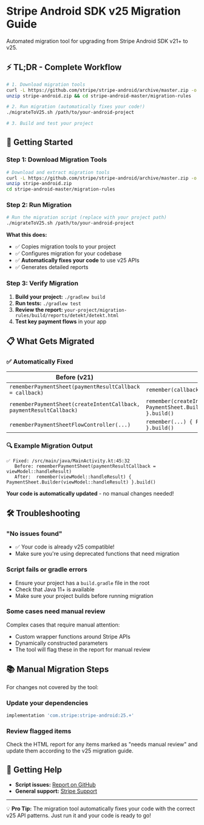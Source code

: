# Stripe Android SDK v25 Migration Guide

Automated migration tool for upgrading from Stripe Android SDK v21+ to v25.

## ⚡ TL;DR - Complete Workflow

```bash
# 1. Download migration tools
curl -L https://github.com/stripe/stripe-android/archive/master.zip -o stripe-android.zip
unzip stripe-android.zip && cd stripe-android-master/migration-rules

# 2. Run migration (automatically fixes your code!)
./migrateToV25.sh /path/to/your-android-project

# 3. Build and test your project
```

## 🚀 Getting Started

### Step 1: Download Migration Tools

```bash
# Download and extract migration tools
curl -L https://github.com/stripe/stripe-android/archive/master.zip -o stripe-android.zip
unzip stripe-android.zip
cd stripe-android-master/migration-rules
```

### Step 2: Run Migration

```bash
# Run the migration script (replace with your project path)
./migrateToV25.sh /path/to/your-android-project
```

**What this does:**
- ✅ Copies migration tools to your project
- ✅ Configures migration for your codebase
- ✅ **Automatically fixes your code** to use v25 APIs
- ✅ Generates detailed reports

### Step 3: Verify Migration

1. **Build your project:** `./gradlew build`
2. **Run tests:** `./gradlew test`
3. **Review the report:** `your-project/migration-rules/build/reports/detekt/detekt.html`
4. **Test key payment flows** in your app

## 📋 What Gets Migrated

### ✅ Automatically Fixed

| **Before (v21)** | **After (v25)** |
|------------------|-----------------|
| `rememberPaymentSheet(paymentResultCallback = callback)` | `remember(callback) { PaymentSheet.Builder(callback) }.build()` |
| `rememberPaymentSheet(createIntentCallback, paymentResultCallback)` | `remember(createIntent, result) { PaymentSheet.Builder(result).createIntentCallback(createIntent) }.build()` |
| `rememberPaymentSheetFlowController(...)` | `remember(...) { PaymentSheet.FlowController.Builder(...) }.build()` |

### 🔍 Example Migration Output

```
✅ Fixed: /src/main/java/MainActivity.kt:45:32
   Before: rememberPaymentSheet(paymentResultCallback = viewModel::handleResult)
   After:  remember(viewModel::handleResult) { PaymentSheet.Builder(viewModel::handleResult) }.build()
```

**Your code is automatically updated** - no manual changes needed!

## 🛠 Troubleshooting

### "No issues found"
- ✅ Your code is already v25 compatible!
- Make sure you're using deprecated functions that need migration

### Script fails or gradle errors
- Ensure your project has a `build.gradle` file in the root
- Check that Java 11+ is available
- Make sure your project builds before running migration

### Some cases need manual review
Complex cases that require manual attention:
- Custom wrapper functions around Stripe APIs
- Dynamically constructed parameters
- The tool will flag these in the report for manual review

## 📚 Manual Migration Steps

For changes not covered by the tool:

### Update your dependencies
```gradle
implementation 'com.stripe:stripe-android:25.+'
```

### Review flagged items
Check the HTML report for any items marked as "needs manual review" and update them according to the v25 migration guide.

## 🐛 Getting Help

- **Script issues:** [Report on GitHub](https://github.com/stripe/stripe-android/issues)
- **General support:** [Stripe Support](https://support.stripe.com/)

---

💡 **Pro Tip:** The migration tool automatically fixes your code with the correct v25 API patterns. Just run it and your code is ready to go!